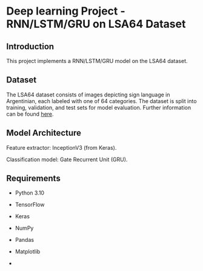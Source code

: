 # **Deep learning Project - RNN/LSTM/GRU on LSA64 Dataset**

## Introduction
This project implements a RNN/LSTM/GRU model on the LSA64 dataset. 

## Dataset
The LSA64 dataset consists of images depicting sign language in Argentinian, each labeled with one of 64 categories. The dataset is split into training, validation, and test sets for model evaluation.
Further information can be found [here](http://facundoq.github.io/datasets/lsa64/).

## Model Architecture
Feature extractor: InceptionV3 (from Keras).

Classification model: Gate Recurrent Unit (GRU).

## Requirements
- Python 3.10
- TensorFlow
- Keras
- NumPy
- Pandas
- Matplotlib

- 



